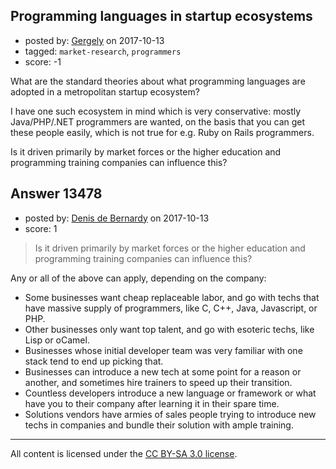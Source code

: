 ## Programming languages in startup ecosystems

- posted by: [Gergely](https://stackexchange.com/users/1876608/gergely) on 2017-10-13
- tagged: `market-research`, `programmers`
- score: -1

What are the standard theories about what programming languages are adopted in a metropolitan startup ecosystem?

I have one such ecosystem in mind which is very conservative: mostly Java/PHP/.NET programmers are wanted, on the basis that you can get these people easily, which is not true for e.g. Ruby on Rails programmers.

Is it driven primarily by market forces or the higher education and programming training companies can influence this? 


## Answer 13478

- posted by: [Denis de Bernardy](https://stackexchange.com/users/182468/denis-de-bernardy) on 2017-10-13
- score: 1

> Is it driven primarily by market forces or the higher education and programming training companies can influence this?

Any or all of the above can apply, depending on the company:

- Some businesses want cheap replaceable labor, and go with techs that have massive supply of programmers, like C, C++, Java, Javascript, or PHP.
- Other businesses only want top talent, and go with esoteric techs, like Lisp or oCamel.
- Businesses whose initial developer team was very familiar with one stack tend to end up picking that.
- Businesses can introduce a new tech at some point for a reason or another, and sometimes hire trainers to speed up their transition.
- Countless developers introduce a new language or framework or what have you to their company after learning it in their spare time.
- Solutions vendors have armies of sales people trying to introduce new techs in companies and bundle their solution with ample training.




---

All content is licensed under the [CC BY-SA 3.0 license](https://creativecommons.org/licenses/by-sa/3.0/).

